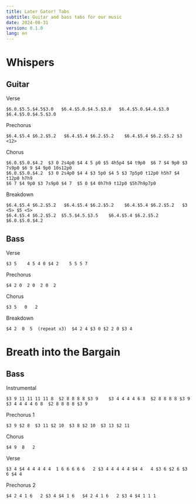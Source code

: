 ```yaml
---
title: Later Gator! Tabs
subtitle: Guitar and bass tabs for our music
date: 2024-08-31
version: 0.1.0
lang: en
---
```


# Whispers

## Guitar

Verse
```jtab-D-A-E-A-C#-E
$6.0.$5.5.$4.5$3.0   $6.4.$5.0.$4.5.$3.0   $6.4.$5.0.$4.4.$3.0 $6.4.$5.0.$4.5.$3.0
```

Prechorus
```jtab-D-A-E-A-C#-E
$6.4.$5.4 $6.2.$5.2   $6.4.$5.4 $6.2.$5.2    $6.4.$5.4 $6.2.$5.2 $3    <12>
```

Chorus
```jtab-D-A-E-A-C#-E
$6.0.$5.0.$4.2  $3 0 2s4p0 $4 4 5 p0 $5 4h5p4 $4 t9p0  $6 7 $4 9p0 $3 7s9p0 $6 9 $4 9p0 10s12p0
$6.0.$5.0.$4.2  $3 0 2s4p0 $4 4 $3 5p0 $4 5 $3 7p5p0 t12p0 h5h7 $4 t12p0 h7h9 
$6 7 $4 9p0 $3 7s9p0 $4 7  $5 0 $4 0h7h9 t12p0 $5h7h9p7p0
```

Breakdown
```jtab-D-A-E-A-C#-E
$6.4.$5.4 $6.2.$5.2   $6.4.$5.4 $6.2.$5.2    $6.4.$5.4 $6.2.$5.2   $3 <5> $5 <5>
$6.4.$5.4 $6.2.$5.2  $5.5.$4.5.$3.5    $6.4.$5.4 $6.2.$5.2    $6.0.$5.0.$4.2
```


## Bass

Verse
```jtab-E-A-D-G
$3 5    4 5 4 0 $4 2    5 5 5 7
```

Prechorus
```jtab-E-A-D-G
$4 2 0  2 0  2 0  2
```

Chorus
```jtab-E-A-D-G
$3 5   0   2
```

Breakdown
```jtab-E-A-D-G
$4 2  0  5  (repeat x3)  $4 2 4 $3 0 $2 2 0 $3 4
```


# Breath into the Bargain

## Bass

Instrumental

```jtab-E-A-D-G
$3 9 11 11 11 11 8  $2 8 8 8 8 $3 9    $3 4 4 4 4 6 8  $2 8 8 8 8 $3 9   
$3 4 4 4 4 6 8  $2 8 8 8 8 $3 9
```

Prechorus 1
```jtab-E-A-D-G
$3 9 $2 8  $3 11 $2 10  $3 8 $2 10  $3 13 $2 11
```

Chorus
```jtab-E-A-D-G
$4 9  8   2 
```

Verse
```jtab-E-A-D-G
$3 4 $4 4 4 4 4 4  1 6 6 6 6 6   2 $3 4 4 4 4 4 $4 4   4 $3 6 $2 6 $3 6 $4 4 
```

Prechorus 2
```jtab-E-A-D-G
$4 2 4 1 6   2 $3 4 $4 1 6   $4 2 4 1 6   2 $3 4 $4 1 1 1  
```
